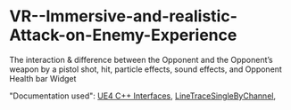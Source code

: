 # VR--Immersive-and-realistic-Attack-on-Enemy-Experience

The interaction & difference between the Opponent and the Opponent’s weapon by a pistol shot, hit, particle effects,
sound effects, and Opponent Health bar Widget

"Documentation used": 
                     [UE4 C++ Interfaces](https://docs.unrealengine.com/4.27/en-US/ProgrammingAndScripting/GameplayArchitecture/Interfaces/),
                     [LineTraceSingleByChannel](https://docs.unrealengine.com/5.0/en-US/API/Runtime/Engine/Engine/UWorld/LineTraceSingleByChannel/),
